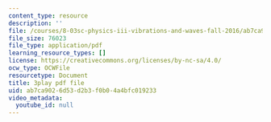 ```yaml
---
content_type: resource
description: ''
file: /courses/8-03sc-physics-iii-vibrations-and-waves-fall-2016/ab7ca9026d53d2b3f0b04a4bfc019233_BX4QPdP7fT8.pdf
file_size: 76023
file_type: application/pdf
learning_resource_types: []
license: https://creativecommons.org/licenses/by-nc-sa/4.0/
ocw_type: OCWFile
resourcetype: Document
title: 3play pdf file
uid: ab7ca902-6d53-d2b3-f0b0-4a4bfc019233
video_metadata:
  youtube_id: null
---
```

